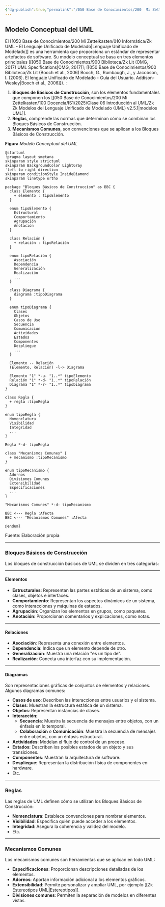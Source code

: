 ```yaml
---
{"dg-publish":true,"permalink":"/050 Base de Conocimientos/200  Mi Zettelkasten/100 Docencia/IS1/2025/Clase 06 Introducción al UML/Zk Modelo Conceptual del UML/","tags":["digitalGarden"]}
---
```


## Modelo Conceptual del UML

El [[050 Base de Conocimientos/200  Mi Zettelkasten/010 Informática/Zk UML - El Lenguaje Unificado de Modelado\|Lenguaje Unificado de Modelado]] es una herramienta que proporciona un estándar de representar artefactos de software. Su modelo conceptual se basa en tres elementos principales ([[050 Base de Conocimientos/900 Biblioteca/Zk Lit (OMG, 2017) UML Specifications\|OMG, 2017]]; [[050 Base de Conocimientos/900 Biblioteca/Zk Lit (Booch et al., 2006) Booch, G., Rumbaugh, J., y Jacobson, I. (2006). El lenguaje Unificado de Modelado - Guía del Usuario. Addison-Wesley\|Booch et al., 2006]]). :

1. **Bloques de Básicos de Construcción**, son los elementos fundamentales que componen los [[050 Base de Conocimientos/200  Mi Zettelkasten/100 Docencia/IS1/2025/Clase 06 Introducción al UML/Zk Zk Modelos del Lenguaje Unificado de Modelado (UML) v2.5.1\|modelos UML]].
2. **Reglas**, comprende las normas que determinan cómo se combinan los Bloques Básicos de Construcción.
3. **Mecanismos Comunes**, son convenciones que se aplican a los Bloques Básicos de Construcción.

**Figura**
_Modelo Conceptual del UML_
```plantuml
@startuml
!pragma layout smetana
skinparam style strictuml
skinparam BackgroundColor LightGray
'left to right direction
skinparam conditionStyle InsideDiamond
skinparam linetype ortho

package "Bloques Básicos de Construccion" as BBC {
  class Elemento {
    + elemento : tipoElemento
  }
  
  enum tipoElemento {
    Estructural
    Comportamiento
    Agrupación
    Anotación
  }
  
  class Relación {
    + relación : tipoRelación
  }
  
  enum tipoRelación {
    Asociación
    Dependencia
    Generalización
    Realización
    ...
  }
  
  class Diagrama {
    diagrama :tipoDiagrama
  }
  
  enum tipoDiagrama {
    Clases
    Objetos
    Casos de Uso
    Secuencia
    Comunicación
    Actividades
    Estados
    Componentes
    Despliegue
    ...
  }
  
  Elemento -- Relación
  (Elemento, Relación) -l-> Diagrama
  
  Elemento "1" *-u- "1..*" tipoElemento
  Relación "1" *-d- "1..*" tipoRelación
  Diagrama "1" *-r- "1..*" tipoDiagrama
}

class Regla {
  + regla :tipoRegla
}

enum tipoRegla {
  Nomenclatura
  Visibilidad
  Integridad
  ...
}

Regla *-d- tipoRegla

class "Mecanismos Comunes" {
  + mecanismo :tipoMecanismo
}

enum tipoMecanismo {
  Adornos
  Divisiones Comunes
  Extensibilidad
  Especificaciones
  ...
}

"Mecanismos Comunes" *-d- tipoMecanismo

BBC <--- Regla :Afecta
BBC <--- "Mecanismos Comunes" :Afecta

@enduml
```
Fuente: Elaboración propia

----
### Bloques Básicos de Construcción

Los bloques de construcción básicos de UML se dividen en tres categorías:

----
#### Elementos

- **Estructurales**: Representan las partes estáticas de un sistema, como clases, objetos e interfaces.
- **Comportamiento**: Representan los aspectos dinámicos de un sistema, como interacciones y máquinas de estados.
- **Agrupación**: Organizan los elementos en grupos, como paquetes.
- **Anotación**: Proporcionan comentarios y explicaciones, como notas.

----
#### Relaciones

- **Asociación**: Representa una conexión entre elementos.
- **Dependencia**: Indica que un elemento depende de otro.
- **Generalización**: Muestra una relación "es un tipo de".
- **Realización**: Conecta una interfaz con su implementación.

----
#### Diagramas

Son representaciones gráficas de conjuntos de elementos y relaciones. Algunos diagramas comunes:

- **Casos de uso**: Describen las interacciones entre usuarios y el sistema.
- **Clases**: Muestran la estructura estática de un sistema.
- **Objetos**: Representan instancias de clases.
- **Interacción**:
	- **Secuencia**: Muestra la secuencia de mensajes entre objetos, con un énfasis en lo temporal.
	- **Colaboración** o **Comunicación**: Muestra la secuencia de mensajes entre objetos, con un énfasis estructural.
- **Actividades**: Modelan el flujo de control de un proceso.
- **Estados**: Describen los posibles estados de un objeto y sus transiciones.
- **Componentes**: Muestran la arquitectura de software.
- **Despliegue**: Representan la distribución física de componentes en hardware.
- Etc.

----
### Reglas

Las reglas de UML definen cómo se utilizan los Bloques Básicos de Construcción:

- **Nomenclatura**: Establece convenciones para nombrar elementos.
- **Visibilidad**: Especifica quién puede acceder a los elementos.
- **Integridad**: Asegura la coherencia y validez del modelo.
- Etc.

----
### Mecanismos Comunes

Los mecanismos comunes son herramientas que se aplican en todo UML:

- **Especificaciones**: Proporcionan descripciones detalladas de los elementos.
- **Adornos**: Aportan información adicional a los elementos gráficos.
- **Extensibilidad**: Permite personalizar y ampliar UML, por ejemplo [[Zk Estereotipos UML\|Estereotipos]].
- **Divisiones comunes**: Permiten la separación de modelos en diferentes vistas.

